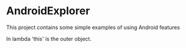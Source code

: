 # AndroidExplorer
This project contains some simple examples of using Android features

In lambda 'this' is the outer object.